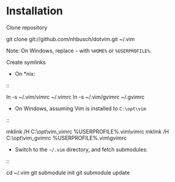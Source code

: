 Installation
============

Clone repository

  git clone git://github.com/nhbusch/dotvim.git ~/.vim

Note: On Windows, replace `~` with `%HOME%` or `%USERPROFILE%`.

Create symlinks

* On *nix:

::

  ln -s ~/.vim/vimrc ~/.vimrc
  ln -s ~/.vim/gvimrc ~/.gvimrc
  
* On Windows, assuming Vim is installed to `C:\opt\vim`
  
::

  mklink /H C:\opt\vim\_vimrc %USERPROFILE%\.vim\vimrc
  mklink /H C:\opt\vim\_gvimrc %USERPROFILE%\.vim\gvimrc

* Switch to the `~/.vim` directory, and fetch submodules:

::

  cd ~/.vim
  git submodule init
  git submodule update

